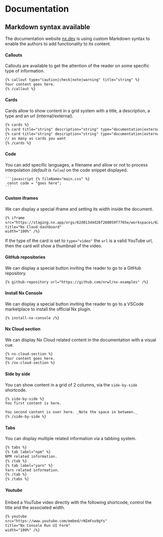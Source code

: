 # Documentation

## Markdown syntax available

The documentation website [nx.dev](https://nx.dev) is using custom Markdown syntax to enable the authors to add functionality to its content.

#### Callouts

Callouts are available to get the attention of the reader on some specific type of information.

```markdown
{% callout type="caution|check|note|warning" title="string" %}
Your content goes here.
{% /callout %}
```

#### Cards

Cards allow to show content in a grid system with a title, a description, a type and an url (internal/external).

```markdown
{% cards %}
{% card title="string" description="string" type="documentation|external|video" url="string" %}
{% card title="string" description="string" type="documentation|external|video" url="string" %}
// as many as cards you want
{% /cards %}
```

#### Code

You can add specific languages, a filename and allow or not to process interpolation _(default is `false`)_ on the code snippet displayed.

````
‎```javascript {% fileName="main.css" %}
‎ const code = "goes here";
‎```
````

#### Custom iframes

We can display a special iframe and setting its width inside the document.

```markdown
{% iframe
src="https://staging.nx.app/orgs/62d013d4d26f260059f7765e/workspaces/62d013ea0852fe0a2df74438?hideHeader=true"
title="Nx Cloud dashboard"
width="100%" /%}
```

If the type of the card is set to `type="video"` the `url` is a valid YouTube url, then the card will show a thumbnail of the video.

#### GitHub repositories

We can display a special button inviting the reader to go to a GitHub repository.

```markdown
{% github-repository url="https://github.com/nrwl/nx-examples" /%}
```

#### Install Nx Console

We can display a special button inviting the reader to go to a VSCode marketplace to install the official Nx plugin.

```markdown
{% install-nx-console /%}
```

#### Nx Cloud section

We can display Nx Cloud related content in the documentation with a visual cue.

```markdown
{% nx-cloud-section %}
Your content goes here.
{% /nx-cloud-section %}
```

#### Side by side

You can show content in a grid of 2 columns, via the `side-by-side` shortcode.

```markdown
{% side-by-side %}
You first content is here.

You second content is over here. _Note the space in between._
{% /side-by-side %}
```

#### Tabs

You can display multiple related information via a tabbing system.

```markdown
{% tabs %}
{% tab label="npm" %}
NPM related information.
{% /tab %}
{% tab label="yarn" %}
Yarn related information.
{% /tab %}
{% /tabs %}
```

##### Youtube

Embed a YouTube video directly with the following shortcode, control the title and the associated width.

```markdown
{% youtube
src="https://www.youtube.com/embed/rNImFxo9gYs"
title="Nx Console Run UI Form"
width="100%" /%}
```
